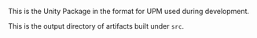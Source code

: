 This is the Unity Package in the format for UPM used during development.

This is the output directory of artifacts built under `src`.